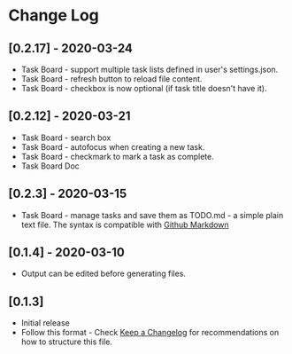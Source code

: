 # Change Log

## [0.2.17] - 2020-03-24

- Task Board - support multiple task lists defined in user's settings.json.
- Task Board - refresh button to reload file content.
- Task Board - checkbox is now optional (if task title doesn't have it).

## [0.2.12] - 2020-03-21

- Task Board - search box
- Task Board - autofocus when creating a new task.
- Task Board - checkmark to mark a task as complete.
- Task Board Doc

## [0.2.3] - 2020-03-15

- Task Board - manage tasks and save them as TODO.md - a simple plain text file. The syntax is compatible with [Github Markdown](https://github.github.com/gfm/#task-list-items-extension-)

## [0.1.4] - 2020-03-10

- Output can be edited before generating files.

## [0.1.3]

- Initial release
- Follow this format - Check [Keep a Changelog](http://keepachangelog.com/) for recommendations on how to structure this file.
